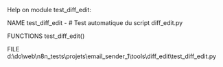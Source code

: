Help on module test_diff_edit:

NAME
    test_diff_edit - # Test automatique du script diff_edit.py

FUNCTIONS
    test_diff_edit()

FILE
    d:\do\web\n8n_tests\projets\email_sender_1\tools\diff_edit\test_diff_edit.py


